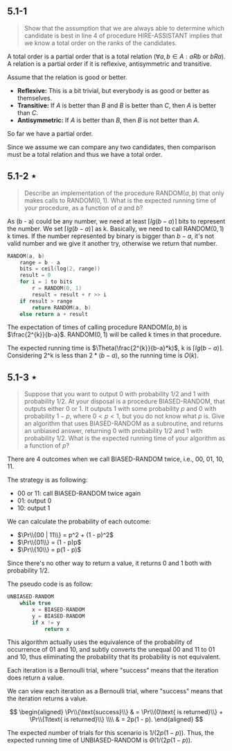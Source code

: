 ## 5.1-1

> Show that the assumption that we are always able to determine which candidate is best in line 4 of procedure $\text{HIRE-ASSISTANT}$ implies that we know a total order on the ranks of the candidates.

A total order is a partial order that is a total relation $(\forall a, b \in A:aRb \text{ or } bRa)$.
A relation is a partial order if it is reflexive, antisymmetric and transitive.

Assume that the relation is good or better.

- **Reflexive:** This is a bit trivial, but everybody is as good or better as themselves.
- **Transitive:** If $A$ is better than $B$ and $B$ is better than $C$, then $A$ is better than $C$.
- **Antisymmetric:** If $A$ is better than $B$, then $B$ is not better than $A$.

So far we have a partial order.

Since we assume we can compare any two candidates, then comparison must be a total relation and thus we have a total order.

## 5.1-2 $\star$

> Describe an implementation of the procedure $\text{RANDOM}(a, b)$ that only makes calls to $\text{RANDOM}(0, 1)$. What is the expected running time of your procedure, as a function of $a$ and $b$?

As (b - a) could be any number, we need at least $\lceil lg(b - a) \rceil$ bits to represent the number. We set $\lceil lg(b - a) \rceil$ as k. Basically, we need to call $\text{RANDOM}(0, 1)$ k times. If the number represented by binary is bigger than $b - a$, it's not valid number and we give it another try, otherwise we return that number. 

```cpp
RANDOM(a, b)
    range = b - a
    bits = ceil(log(2, range))
    result = 0
    for i = 1 to bits
        r = RANDOM(0, 1)
        result = result + r >> i
    if result > range
        return RANDOM(a, b)
    else return a + result
```

The expectation of times of calling procedure $\text{RANDOM}(a, b)$ is $\frac{2^{k}}{b-a}$. $\text{RANDOM}(0, 1)$ will be called k times in that procedure.

The expected running time is $\Theta(\frac{2^{k}}{b-a}*k)$, k is $\lceil lg (b -a) \rceil$.
Considering 2^k is less than $2 * (b - a)$, so the running time is $O(k)$.

## 5.1-3 $\star$

> Suppose that you want to output $0$ with probability $1 / 2$ and $1$ with probability $1 / 2$. At your disposal is a procedure $\text{BIASED-RANDOM}$, that outputs either $0$ or $1$. It outputs $1$ with some probability $p$ and $0$ with probability $1 - p$, where $0 < p < 1$, but you do not know what $p$ is. Give an algorithm that uses $\text{BIASED-RANDOM}$ as a subroutine, and returns an unbiased answer, returning $0$ with probability $1 / 2$ and $1$ with probability $1 / 2$. What is the expected running time of your algorithm as a function of $p$?

There are 4 outcomes when we call $\text{BIASED-RANDOM}$ twice, i.e., $00$, $01$, $10$, $11$.

The strategy is as following:

- $00$ or $11$: call $\text{BIASED-RANDOM}$ twice again
- $01$: output $0$
- $10$: output $1$

We can calculate the probability of each outcome:

- $\Pr\\{00 | 11\\} = p^2 + (1 - p)^2$
- $\Pr\\{01\\} = (1 - p)p$
- $\Pr\\{10\\} = p(1 - p)$

Since there's no other way to return a value, it returns $0$ and $1$ both with probability $1 / 2$.

The pseudo code is as follow:

```cpp
UNBIASED-RANDOM
    while true
        x = BIASED-RANDOM
        y = BIASED-RANDOM
        if x != y
            return x
```

This algorithm actually uses the equivalence of the probability of occurrence of $01$ and $10$, and subtly converts the unequal $00$ and $11$ to $01$ and $10$, thus eliminating the probability that its probability is not equivalent.

Each iteration is a Bernoulli trial, where "success" means that the iteration does return a value.

We can view each iteration as a Bernoulli trial, where "success" means that the iteration returns a value.

$$
\begin{aligned}
\Pr\\{\text{success}\\}
    & = \Pr\\{0\text{ is returned}\\} + \Pr\\{1\text{ is returned}\\} \\\\
    & = 2p(1 - p).
\end{aligned}
$$

The expected number of trials for this scenario is $1 / (2p(1 - p))$. Thus, the expected running time of $\text{UNBIASED-RANDOM}$ is $\Theta(1 / (2p(1 - p))$.

